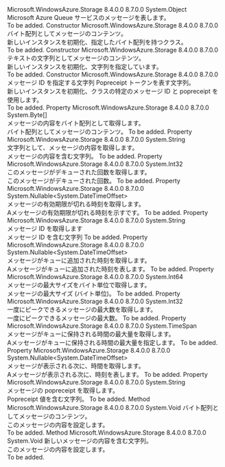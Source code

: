 <Type Name="CloudQueueMessage" FullName="Microsoft.WindowsAzure.Storage.Queue.CloudQueueMessage">
  <TypeSignature Language="C#" Value="public sealed class CloudQueueMessage" />
  <TypeSignature Language="ILAsm" Value=".class public auto ansi sealed beforefieldinit CloudQueueMessage extends System.Object" />
  <TypeSignature Language="DocId" Value="T:Microsoft.WindowsAzure.Storage.Queue.CloudQueueMessage" />
  <TypeSignature Language="VB.NET" Value="Public NotInheritable Class CloudQueueMessage" />
  <TypeSignature Language="F#" Value="type CloudQueueMessage = class" />
  <AssemblyInfo>
    <AssemblyName>Microsoft.WindowsAzure.Storage</AssemblyName>
    <AssemblyVersion>8.4.0.0</AssemblyVersion>
    <AssemblyVersion>8.7.0.0</AssemblyVersion>
  </AssemblyInfo>
  <Base>
    <BaseTypeName>System.Object</BaseTypeName>
  </Base>
  <Interfaces />
  <Docs>
    <summary>
            Microsoft Azure Queue サービスのメッセージを表します。
            </summary>
    <remarks>To be added.</remarks>
  </Docs>
  <Members>
    <Member MemberName=".ctor">
      <MemberSignature Language="C#" Value="public CloudQueueMessage (byte[] content);" />
      <MemberSignature Language="ILAsm" Value=".method public hidebysig specialname rtspecialname instance void .ctor(unsigned int8[] content) cil managed" />
      <MemberSignature Language="DocId" Value="M:Microsoft.WindowsAzure.Storage.Queue.CloudQueueMessage.#ctor(System.Byte[])" />
      <MemberSignature Language="VB.NET" Value="Public Sub New (content As Byte())" />
      <MemberSignature Language="F#" Value="new Microsoft.WindowsAzure.Storage.Queue.CloudQueueMessage : byte[] -&gt; Microsoft.WindowsAzure.Storage.Queue.CloudQueueMessage" Usage="new Microsoft.WindowsAzure.Storage.Queue.CloudQueueMessage content" />
      <MemberType>Constructor</MemberType>
      <AssemblyInfo>
        <AssemblyName>Microsoft.WindowsAzure.Storage</AssemblyName>
        <AssemblyVersion>8.4.0.0</AssemblyVersion>
        <AssemblyVersion>8.7.0.0</AssemblyVersion>
      </AssemblyInfo>
      <Parameters>
        <Parameter Name="content" Type="System.Byte[]" />
      </Parameters>
      <Docs>
        <param name="content">バイト配列としてメッセージのコンテンツ。</param>
        <summary>
            新しいインスタンスを初期化、<see cref="T:Microsoft.WindowsAzure.Storage.Queue.CloudQueueMessage" />指定したバイト配列を持つクラス。
            </summary>
        <remarks>To be added.</remarks>
      </Docs>
    </Member>
    <Member MemberName=".ctor">
      <MemberSignature Language="C#" Value="public CloudQueueMessage (string content);" />
      <MemberSignature Language="ILAsm" Value=".method public hidebysig specialname rtspecialname instance void .ctor(string content) cil managed" />
      <MemberSignature Language="DocId" Value="M:Microsoft.WindowsAzure.Storage.Queue.CloudQueueMessage.#ctor(System.String)" />
      <MemberSignature Language="VB.NET" Value="Public Sub New (content As String)" />
      <MemberSignature Language="F#" Value="new Microsoft.WindowsAzure.Storage.Queue.CloudQueueMessage : string -&gt; Microsoft.WindowsAzure.Storage.Queue.CloudQueueMessage" Usage="new Microsoft.WindowsAzure.Storage.Queue.CloudQueueMessage content" />
      <MemberType>Constructor</MemberType>
      <AssemblyInfo>
        <AssemblyName>Microsoft.WindowsAzure.Storage</AssemblyName>
        <AssemblyVersion>8.4.0.0</AssemblyVersion>
        <AssemblyVersion>8.7.0.0</AssemblyVersion>
      </AssemblyInfo>
      <Parameters>
        <Parameter Name="content" Type="System.String" />
      </Parameters>
      <Docs>
        <param name="content">テキストの文字列としてメッセージのコンテンツ。</param>
        <summary>
            新しいインスタンスを初期化、<see cref="T:Microsoft.WindowsAzure.Storage.Queue.CloudQueueMessage" />文字列を指定しています。
            </summary>
        <remarks>To be added.</remarks>
      </Docs>
    </Member>
    <Member MemberName=".ctor">
      <MemberSignature Language="C#" Value="public CloudQueueMessage (string messageId, string popReceipt);" />
      <MemberSignature Language="ILAsm" Value=".method public hidebysig specialname rtspecialname instance void .ctor(string messageId, string popReceipt) cil managed" />
      <MemberSignature Language="DocId" Value="M:Microsoft.WindowsAzure.Storage.Queue.CloudQueueMessage.#ctor(System.String,System.String)" />
      <MemberSignature Language="VB.NET" Value="Public Sub New (messageId As String, popReceipt As String)" />
      <MemberSignature Language="F#" Value="new Microsoft.WindowsAzure.Storage.Queue.CloudQueueMessage : string * string -&gt; Microsoft.WindowsAzure.Storage.Queue.CloudQueueMessage" Usage="new Microsoft.WindowsAzure.Storage.Queue.CloudQueueMessage (messageId, popReceipt)" />
      <MemberType>Constructor</MemberType>
      <AssemblyInfo>
        <AssemblyName>Microsoft.WindowsAzure.Storage</AssemblyName>
        <AssemblyVersion>8.4.0.0</AssemblyVersion>
        <AssemblyVersion>8.7.0.0</AssemblyVersion>
      </AssemblyInfo>
      <Parameters>
        <Parameter Name="messageId" Type="System.String" />
        <Parameter Name="popReceipt" Type="System.String" />
      </Parameters>
      <Docs>
        <param name="messageId">メッセージ ID を指定する文字列</param>
        <param name="popReceipt">Popreceipt トークンを表す文字列。</param>
        <summary>
            新しいインスタンスを初期化、<see cref="T:Microsoft.WindowsAzure.Storage.Queue.CloudQueueMessage" />クラスの特定のメッセージ ID と popreceipt を使用します。
            </summary>
        <remarks>To be added.</remarks>
      </Docs>
    </Member>
    <Member MemberName="AsBytes">
      <MemberSignature Language="C#" Value="public byte[] AsBytes { get; }" />
      <MemberSignature Language="ILAsm" Value=".property instance unsigned int8[] AsBytes" />
      <MemberSignature Language="DocId" Value="P:Microsoft.WindowsAzure.Storage.Queue.CloudQueueMessage.AsBytes" />
      <MemberSignature Language="VB.NET" Value="Public ReadOnly Property AsBytes As Byte()" />
      <MemberSignature Language="F#" Value="member this.AsBytes : byte[]" Usage="Microsoft.WindowsAzure.Storage.Queue.CloudQueueMessage.AsBytes" />
      <MemberType>Property</MemberType>
      <AssemblyInfo>
        <AssemblyName>Microsoft.WindowsAzure.Storage</AssemblyName>
        <AssemblyVersion>8.4.0.0</AssemblyVersion>
        <AssemblyVersion>8.7.0.0</AssemblyVersion>
      </AssemblyInfo>
      <ReturnValue>
        <ReturnType>System.Byte[]</ReturnType>
      </ReturnValue>
      <Docs>
        <summary>
            メッセージの内容をバイト配列として取得します。
            </summary>
        <value>バイト配列としてメッセージのコンテンツ。</value>
        <remarks>To be added.</remarks>
      </Docs>
    </Member>
    <Member MemberName="AsString">
      <MemberSignature Language="C#" Value="public string AsString { get; }" />
      <MemberSignature Language="ILAsm" Value=".property instance string AsString" />
      <MemberSignature Language="DocId" Value="P:Microsoft.WindowsAzure.Storage.Queue.CloudQueueMessage.AsString" />
      <MemberSignature Language="VB.NET" Value="Public ReadOnly Property AsString As String" />
      <MemberSignature Language="F#" Value="member this.AsString : string" Usage="Microsoft.WindowsAzure.Storage.Queue.CloudQueueMessage.AsString" />
      <MemberType>Property</MemberType>
      <AssemblyInfo>
        <AssemblyName>Microsoft.WindowsAzure.Storage</AssemblyName>
        <AssemblyVersion>8.4.0.0</AssemblyVersion>
        <AssemblyVersion>8.7.0.0</AssemblyVersion>
      </AssemblyInfo>
      <ReturnValue>
        <ReturnType>System.String</ReturnType>
      </ReturnValue>
      <Docs>
        <summary>
            文字列として、メッセージの内容を取得します。
            </summary>
        <value>メッセージの内容を含む文字列。</value>
        <remarks>To be added.</remarks>
      </Docs>
    </Member>
    <Member MemberName="DequeueCount">
      <MemberSignature Language="C#" Value="public int DequeueCount { get; }" />
      <MemberSignature Language="ILAsm" Value=".property instance int32 DequeueCount" />
      <MemberSignature Language="DocId" Value="P:Microsoft.WindowsAzure.Storage.Queue.CloudQueueMessage.DequeueCount" />
      <MemberSignature Language="VB.NET" Value="Public ReadOnly Property DequeueCount As Integer" />
      <MemberSignature Language="F#" Value="member this.DequeueCount : int" Usage="Microsoft.WindowsAzure.Storage.Queue.CloudQueueMessage.DequeueCount" />
      <MemberType>Property</MemberType>
      <AssemblyInfo>
        <AssemblyName>Microsoft.WindowsAzure.Storage</AssemblyName>
        <AssemblyVersion>8.4.0.0</AssemblyVersion>
        <AssemblyVersion>8.7.0.0</AssemblyVersion>
      </AssemblyInfo>
      <ReturnValue>
        <ReturnType>System.Int32</ReturnType>
      </ReturnValue>
      <Docs>
        <summary>
            このメッセージがデキューされた回数を取得します。
            </summary>
        <value>このメッセージがデキューされた回数。</value>
        <remarks>To be added.</remarks>
      </Docs>
    </Member>
    <Member MemberName="ExpirationTime">
      <MemberSignature Language="C#" Value="public Nullable&lt;DateTimeOffset&gt; ExpirationTime { get; }" />
      <MemberSignature Language="ILAsm" Value=".property instance valuetype System.Nullable`1&lt;valuetype System.DateTimeOffset&gt; ExpirationTime" />
      <MemberSignature Language="DocId" Value="P:Microsoft.WindowsAzure.Storage.Queue.CloudQueueMessage.ExpirationTime" />
      <MemberSignature Language="VB.NET" Value="Public ReadOnly Property ExpirationTime As Nullable(Of DateTimeOffset)" />
      <MemberSignature Language="F#" Value="member this.ExpirationTime : Nullable&lt;DateTimeOffset&gt;" Usage="Microsoft.WindowsAzure.Storage.Queue.CloudQueueMessage.ExpirationTime" />
      <MemberType>Property</MemberType>
      <AssemblyInfo>
        <AssemblyName>Microsoft.WindowsAzure.Storage</AssemblyName>
        <AssemblyVersion>8.4.0.0</AssemblyVersion>
        <AssemblyVersion>8.7.0.0</AssemblyVersion>
      </AssemblyInfo>
      <ReturnValue>
        <ReturnType>System.Nullable&lt;System.DateTimeOffset&gt;</ReturnType>
      </ReturnValue>
      <Docs>
        <summary>
            メッセージの有効期限が切れる時刻を取得します。
            </summary>
        <value>A<see cref="T:System.DateTimeOffset" />メッセージの有効期限が切れる時刻を示すです。</value>
        <remarks>To be added.</remarks>
      </Docs>
    </Member>
    <Member MemberName="Id">
      <MemberSignature Language="C#" Value="public string Id { get; }" />
      <MemberSignature Language="ILAsm" Value=".property instance string Id" />
      <MemberSignature Language="DocId" Value="P:Microsoft.WindowsAzure.Storage.Queue.CloudQueueMessage.Id" />
      <MemberSignature Language="VB.NET" Value="Public ReadOnly Property Id As String" />
      <MemberSignature Language="F#" Value="member this.Id : string" Usage="Microsoft.WindowsAzure.Storage.Queue.CloudQueueMessage.Id" />
      <MemberType>Property</MemberType>
      <AssemblyInfo>
        <AssemblyName>Microsoft.WindowsAzure.Storage</AssemblyName>
        <AssemblyVersion>8.4.0.0</AssemblyVersion>
        <AssemblyVersion>8.7.0.0</AssemblyVersion>
      </AssemblyInfo>
      <ReturnValue>
        <ReturnType>System.String</ReturnType>
      </ReturnValue>
      <Docs>
        <summary>
            メッセージ ID を取得します
            </summary>
        <value>メッセージ ID を含む文字列</value>
        <remarks>To be added.</remarks>
      </Docs>
    </Member>
    <Member MemberName="InsertionTime">
      <MemberSignature Language="C#" Value="public Nullable&lt;DateTimeOffset&gt; InsertionTime { get; }" />
      <MemberSignature Language="ILAsm" Value=".property instance valuetype System.Nullable`1&lt;valuetype System.DateTimeOffset&gt; InsertionTime" />
      <MemberSignature Language="DocId" Value="P:Microsoft.WindowsAzure.Storage.Queue.CloudQueueMessage.InsertionTime" />
      <MemberSignature Language="VB.NET" Value="Public ReadOnly Property InsertionTime As Nullable(Of DateTimeOffset)" />
      <MemberSignature Language="F#" Value="member this.InsertionTime : Nullable&lt;DateTimeOffset&gt;" Usage="Microsoft.WindowsAzure.Storage.Queue.CloudQueueMessage.InsertionTime" />
      <MemberType>Property</MemberType>
      <AssemblyInfo>
        <AssemblyName>Microsoft.WindowsAzure.Storage</AssemblyName>
        <AssemblyVersion>8.4.0.0</AssemblyVersion>
        <AssemblyVersion>8.7.0.0</AssemblyVersion>
      </AssemblyInfo>
      <ReturnValue>
        <ReturnType>System.Nullable&lt;System.DateTimeOffset&gt;</ReturnType>
      </ReturnValue>
      <Docs>
        <summary>
            メッセージがキューに追加された時刻を取得します。
            </summary>
        <value>A<see cref="T:System.DateTimeOffset" />メッセージがキューに追加された時刻を表します。</value>
        <remarks>To be added.</remarks>
      </Docs>
    </Member>
    <Member MemberName="MaxMessageSize">
      <MemberSignature Language="C#" Value="public static long MaxMessageSize { get; }" />
      <MemberSignature Language="ILAsm" Value=".property int64 MaxMessageSize" />
      <MemberSignature Language="DocId" Value="P:Microsoft.WindowsAzure.Storage.Queue.CloudQueueMessage.MaxMessageSize" />
      <MemberSignature Language="VB.NET" Value="Public Shared ReadOnly Property MaxMessageSize As Long" />
      <MemberSignature Language="F#" Value="member this.MaxMessageSize : int64" Usage="Microsoft.WindowsAzure.Storage.Queue.CloudQueueMessage.MaxMessageSize" />
      <MemberType>Property</MemberType>
      <AssemblyInfo>
        <AssemblyName>Microsoft.WindowsAzure.Storage</AssemblyName>
        <AssemblyVersion>8.4.0.0</AssemblyVersion>
        <AssemblyVersion>8.7.0.0</AssemblyVersion>
      </AssemblyInfo>
      <ReturnValue>
        <ReturnType>System.Int64</ReturnType>
      </ReturnValue>
      <Docs>
        <summary>
            メッセージの最大サイズをバイト単位で取得します。
            </summary>
        <value>メッセージの最大サイズ (バイト単位)。</value>
        <remarks>To be added.</remarks>
      </Docs>
    </Member>
    <Member MemberName="MaxNumberOfMessagesToPeek">
      <MemberSignature Language="C#" Value="public static int MaxNumberOfMessagesToPeek { get; }" />
      <MemberSignature Language="ILAsm" Value=".property int32 MaxNumberOfMessagesToPeek" />
      <MemberSignature Language="DocId" Value="P:Microsoft.WindowsAzure.Storage.Queue.CloudQueueMessage.MaxNumberOfMessagesToPeek" />
      <MemberSignature Language="VB.NET" Value="Public Shared ReadOnly Property MaxNumberOfMessagesToPeek As Integer" />
      <MemberSignature Language="F#" Value="member this.MaxNumberOfMessagesToPeek : int" Usage="Microsoft.WindowsAzure.Storage.Queue.CloudQueueMessage.MaxNumberOfMessagesToPeek" />
      <MemberType>Property</MemberType>
      <AssemblyInfo>
        <AssemblyName>Microsoft.WindowsAzure.Storage</AssemblyName>
        <AssemblyVersion>8.4.0.0</AssemblyVersion>
        <AssemblyVersion>8.7.0.0</AssemblyVersion>
      </AssemblyInfo>
      <ReturnValue>
        <ReturnType>System.Int32</ReturnType>
      </ReturnValue>
      <Docs>
        <summary>
            一度にピークできるメッセージの最大数を取得します。
            </summary>
        <value>一度にピークできるメッセージの最大数。</value>
        <remarks>To be added.</remarks>
      </Docs>
    </Member>
    <Member MemberName="MaxTimeToLive">
      <MemberSignature Language="C#" Value="public static TimeSpan MaxTimeToLive { get; }" />
      <MemberSignature Language="ILAsm" Value=".property valuetype System.TimeSpan MaxTimeToLive" />
      <MemberSignature Language="DocId" Value="P:Microsoft.WindowsAzure.Storage.Queue.CloudQueueMessage.MaxTimeToLive" />
      <MemberSignature Language="VB.NET" Value="Public Shared ReadOnly Property MaxTimeToLive As TimeSpan" />
      <MemberSignature Language="F#" Value="member this.MaxTimeToLive : TimeSpan" Usage="Microsoft.WindowsAzure.Storage.Queue.CloudQueueMessage.MaxTimeToLive" />
      <MemberType>Property</MemberType>
      <AssemblyInfo>
        <AssemblyName>Microsoft.WindowsAzure.Storage</AssemblyName>
        <AssemblyVersion>8.4.0.0</AssemblyVersion>
        <AssemblyVersion>8.7.0.0</AssemblyVersion>
      </AssemblyInfo>
      <ReturnValue>
        <ReturnType>System.TimeSpan</ReturnType>
      </ReturnValue>
      <Docs>
        <summary>
            メッセージがキューに保持される時間の最大量を取得します。
            </summary>
        <value>A<see cref="T:System.TimeSpan" />メッセージがキューに保持される時間の最大量を指定します。</value>
        <remarks>To be added.</remarks>
      </Docs>
    </Member>
    <Member MemberName="NextVisibleTime">
      <MemberSignature Language="C#" Value="public Nullable&lt;DateTimeOffset&gt; NextVisibleTime { get; }" />
      <MemberSignature Language="ILAsm" Value=".property instance valuetype System.Nullable`1&lt;valuetype System.DateTimeOffset&gt; NextVisibleTime" />
      <MemberSignature Language="DocId" Value="P:Microsoft.WindowsAzure.Storage.Queue.CloudQueueMessage.NextVisibleTime" />
      <MemberSignature Language="VB.NET" Value="Public ReadOnly Property NextVisibleTime As Nullable(Of DateTimeOffset)" />
      <MemberSignature Language="F#" Value="member this.NextVisibleTime : Nullable&lt;DateTimeOffset&gt;" Usage="Microsoft.WindowsAzure.Storage.Queue.CloudQueueMessage.NextVisibleTime" />
      <MemberType>Property</MemberType>
      <AssemblyInfo>
        <AssemblyName>Microsoft.WindowsAzure.Storage</AssemblyName>
        <AssemblyVersion>8.4.0.0</AssemblyVersion>
        <AssemblyVersion>8.7.0.0</AssemblyVersion>
      </AssemblyInfo>
      <ReturnValue>
        <ReturnType>System.Nullable&lt;System.DateTimeOffset&gt;</ReturnType>
      </ReturnValue>
      <Docs>
        <summary>
            メッセージが表示される次に、時間を取得します。
            </summary>
        <value>A<see cref="T:System.DateTimeOffset" />メッセージが表示される次に、時刻を表します。</value>
        <remarks>To be added.</remarks>
      </Docs>
    </Member>
    <Member MemberName="PopReceipt">
      <MemberSignature Language="C#" Value="public string PopReceipt { get; }" />
      <MemberSignature Language="ILAsm" Value=".property instance string PopReceipt" />
      <MemberSignature Language="DocId" Value="P:Microsoft.WindowsAzure.Storage.Queue.CloudQueueMessage.PopReceipt" />
      <MemberSignature Language="VB.NET" Value="Public ReadOnly Property PopReceipt As String" />
      <MemberSignature Language="F#" Value="member this.PopReceipt : string" Usage="Microsoft.WindowsAzure.Storage.Queue.CloudQueueMessage.PopReceipt" />
      <MemberType>Property</MemberType>
      <AssemblyInfo>
        <AssemblyName>Microsoft.WindowsAzure.Storage</AssemblyName>
        <AssemblyVersion>8.4.0.0</AssemblyVersion>
        <AssemblyVersion>8.7.0.0</AssemblyVersion>
      </AssemblyInfo>
      <ReturnValue>
        <ReturnType>System.String</ReturnType>
      </ReturnValue>
      <Docs>
        <summary>
            メッセージの popreceipt を取得します。
            </summary>
        <value>Popreceipt 値を含む文字列。</value>
        <remarks>To be added.</remarks>
      </Docs>
    </Member>
    <Member MemberName="SetMessageContent">
      <MemberSignature Language="C#" Value="public void SetMessageContent (byte[] content);" />
      <MemberSignature Language="ILAsm" Value=".method public hidebysig instance void SetMessageContent(unsigned int8[] content) cil managed" />
      <MemberSignature Language="DocId" Value="M:Microsoft.WindowsAzure.Storage.Queue.CloudQueueMessage.SetMessageContent(System.Byte[])" />
      <MemberSignature Language="VB.NET" Value="Public Sub SetMessageContent (content As Byte())" />
      <MemberSignature Language="F#" Value="member this.SetMessageContent : byte[] -&gt; unit" Usage="cloudQueueMessage.SetMessageContent content" />
      <MemberType>Method</MemberType>
      <AssemblyInfo>
        <AssemblyName>Microsoft.WindowsAzure.Storage</AssemblyName>
        <AssemblyVersion>8.4.0.0</AssemblyVersion>
        <AssemblyVersion>8.7.0.0</AssemblyVersion>
      </AssemblyInfo>
      <ReturnValue>
        <ReturnType>System.Void</ReturnType>
      </ReturnValue>
      <Parameters>
        <Parameter Name="content" Type="System.Byte[]" />
      </Parameters>
      <Docs>
        <param name="content">バイト配列としてメッセージのコンテンツ。</param>
        <summary>
            このメッセージの内容を設定します。
            </summary>
        <remarks>To be added.</remarks>
      </Docs>
    </Member>
    <Member MemberName="SetMessageContent">
      <MemberSignature Language="C#" Value="public void SetMessageContent (string content);" />
      <MemberSignature Language="ILAsm" Value=".method public hidebysig instance void SetMessageContent(string content) cil managed" />
      <MemberSignature Language="DocId" Value="M:Microsoft.WindowsAzure.Storage.Queue.CloudQueueMessage.SetMessageContent(System.String)" />
      <MemberSignature Language="VB.NET" Value="Public Sub SetMessageContent (content As String)" />
      <MemberSignature Language="F#" Value="member this.SetMessageContent : string -&gt; unit" Usage="cloudQueueMessage.SetMessageContent content" />
      <MemberType>Method</MemberType>
      <AssemblyInfo>
        <AssemblyName>Microsoft.WindowsAzure.Storage</AssemblyName>
        <AssemblyVersion>8.4.0.0</AssemblyVersion>
        <AssemblyVersion>8.7.0.0</AssemblyVersion>
      </AssemblyInfo>
      <ReturnValue>
        <ReturnType>System.Void</ReturnType>
      </ReturnValue>
      <Parameters>
        <Parameter Name="content" Type="System.String" />
      </Parameters>
      <Docs>
        <param name="content">新しいメッセージの内容を含む文字列。</param>
        <summary>
            このメッセージの内容を設定します。
            </summary>
        <remarks>To be added.</remarks>
      </Docs>
    </Member>
  </Members>
</Type>